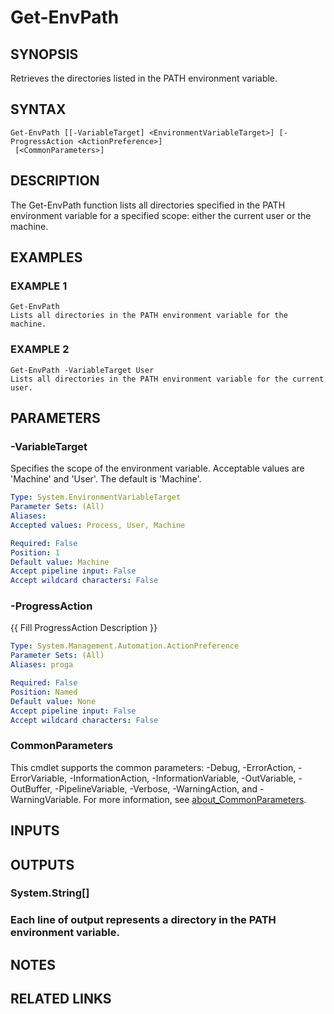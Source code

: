 ﻿---
external help file: WozTools-help.xml
Module Name: WozTools
online version: https://github.com/Woznet/WozTools/blob/main/docs/Get-EnvPath.md
schema: 2.0.0
---

# Get-EnvPath

## SYNOPSIS
Retrieves the directories listed in the PATH environment variable.

## SYNTAX

```
Get-EnvPath [[-VariableTarget] <EnvironmentVariableTarget>] [-ProgressAction <ActionPreference>]
 [<CommonParameters>]
```

## DESCRIPTION
The Get-EnvPath function lists all directories specified in the PATH environment variable for a specified scope: either the current user or the machine.

## EXAMPLES

### EXAMPLE 1
```
Get-EnvPath
Lists all directories in the PATH environment variable for the machine.
```

### EXAMPLE 2
```
Get-EnvPath -VariableTarget User
Lists all directories in the PATH environment variable for the current user.
```

## PARAMETERS

### -VariableTarget
Specifies the scope of the environment variable.
Acceptable values are 'Machine' and 'User'.
The default is 'Machine'.

```yaml
Type: System.EnvironmentVariableTarget
Parameter Sets: (All)
Aliases:
Accepted values: Process, User, Machine

Required: False
Position: 1
Default value: Machine
Accept pipeline input: False
Accept wildcard characters: False
```

### -ProgressAction
{{ Fill ProgressAction Description }}

```yaml
Type: System.Management.Automation.ActionPreference
Parameter Sets: (All)
Aliases: proga

Required: False
Position: Named
Default value: None
Accept pipeline input: False
Accept wildcard characters: False
```

### CommonParameters
This cmdlet supports the common parameters: -Debug, -ErrorAction, -ErrorVariable, -InformationAction, -InformationVariable, -OutVariable, -OutBuffer, -PipelineVariable, -Verbose, -WarningAction, and -WarningVariable. For more information, see [about_CommonParameters](http://go.microsoft.com/fwlink/?LinkID=113216).

## INPUTS

## OUTPUTS

### System.String[]
### Each line of output represents a directory in the PATH environment variable.
## NOTES

## RELATED LINKS
